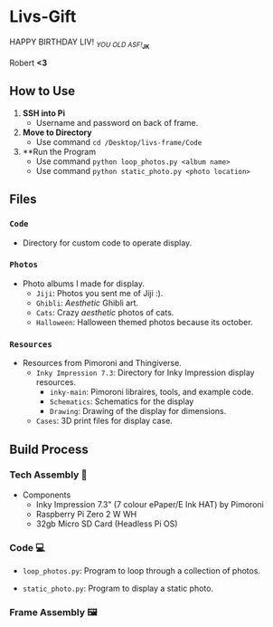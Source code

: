 # Livs-Gift
HAPPY BIRTHDAY LIV! <sub>*YOU OLD ASF!*<sub>**JK**</sub></sub>

Robert **<3**

## How to Use
1. **SSH into Pi**
    * Username and password on back of frame.
2. **Move to Directory**
    * Use command `cd /Desktop/livs-frame/Code`
3. **Run the Program
    * Use command `python loop_photos.py <album name>`
    * Use command `python static_photo.py <photo location>`

## Files
### `Code`
* Directory for custom code to operate display.
### `Photos`
* Photo albums I made for display.
  * `Jiji`: Photos you sent me of Jiji :).
  * `Ghibli`: *Aesthetic* Ghibli art.
  * `Cats`: Crazy *aesthetic* photos of cats.
  * `Halloween`: Halloween themed photos because its october.
### `Resources`
* Resources from Pimoroni and Thingiverse.
  * `Inky Impression 7.3`: Directory for Inky Impression display resources.
      * `inky-main`: Pimoroni libraires, tools, and example code.
      * `Schematics`: Schematics for the display
      * `Drawing`: Drawing of the display for dimensions.
  * `Cases`: 3D print files for display case.

## Build Process

### Tech Assembly 🔧
* Components
  * Inky Impression 7.3" (7 colour ePaper/E Ink HAT) by Pimoroni
  * Raspberry Pi Zero 2 W WH
  * 32gb Micro SD Card (Headless Pi OS)

### Code 💻

* `loop_photos.py`: Program to loop through a collection of photos.


* `static_photo.py`: Program to display a static photo.


### Frame Assembly 🖼️



